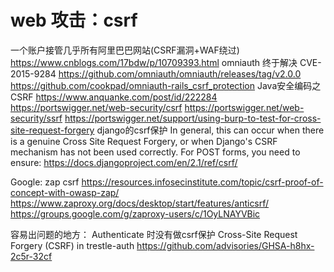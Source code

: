 # web 攻击：csrf

一个账户接管几乎所有阿里巴巴网站(CSRF漏洞+WAF绕过)
https://www.cnblogs.com/17bdw/p/10709393.html
omniauth 终于解决 CVE-2015-9284
https://github.com/omniauth/omniauth/releases/tag/v2.0.0
https://github.com/cookpad/omniauth-rails_csrf_protection
Java安全编码之CSRF
https://www.anquanke.com/post/id/222284
https://portswigger.net/web-security/csrf
https://portswigger.net/web-security/ssrf
https://portswigger.net/support/using-burp-to-test-for-cross-site-request-forgery
django的csrf保护
In general, this can occur when there is a genuine Cross Site Request Forgery, or when Django's CSRF mechanism has not been used correctly. For POST forms, you need to ensure:
https://docs.djangoproject.com/en/2.1/ref/csrf/

Google: zap csrf
https://resources.infosecinstitute.com/topic/csrf-proof-of-concept-with-owasp-zap/
https://www.zaproxy.org/docs/desktop/start/features/anticsrf/
https://groups.google.com/g/zaproxy-users/c/1OyLNAYVBic

容易出问题的地方：
Authenticate 时没有做csrf保护
Cross-Site Request Forgery (CSRF) in trestle-auth
https://github.com/advisories/GHSA-h8hx-2c5r-32cf